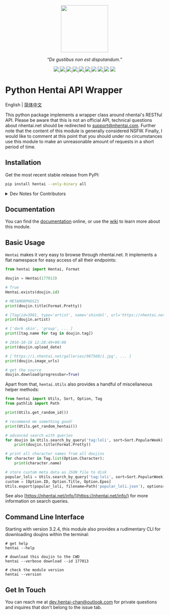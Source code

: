 <p align="center">
  <a href="https://hentaichan.pythonanywhere.com/projects/hentai" title="Project Logo">
    <img height="150" style="margin-top:15px" src="https://raw.githubusercontent.com/hentai-chan/hentai/master/docs/hentai.svg">
  </a>
</p>

<p align="center">
  <i>“De gustibus non est disputandum.”</i>
</p>

<p align="center">
    <a href="https://github.com/hentai-chan/hentai/actions?query=workflow%3ACI" title="Continuous Integration" target="_blank">
        <img src="https://github.com/hentai-chan/hentai/workflows/CI/badge.svg">
    </a>
    <a href="https://github.com/hentai-chan/hentai/actions?query=workflow%3ACodeQL" title="Code QL Analysis" target="_blank">
        <img src="https://github.com/hentai-chan/hentai/workflows/CodeQL/badge.svg">
    </a>
    <a href="https://github.com/hentai-chan/hentai/actions?query=workflow%3APyPI" title="PyPI Build" target="_blank">
        <img src="https://github.com/hentai-chan/hentai/workflows/PyPI/badge.svg">
    </a>
    <a href="https://pypi.org/project/hentai/" title="Release Version" target="_blank">
        <img src="https://img.shields.io/pypi/v/hentai?color=blue&label=Release">
    </a>
    <a href="https://www.codefactor.io/repository/github/hentai-chan/hentai" title="Code Factor" target="_blank">
        <img src="https://www.codefactor.io/repository/github/hentai-chan/hentai/badge">
    </a>
    <a href="https://codecov.io/gh/hentai-chan/hentai" title="Code Coverage" target="_blank">
        <img src="https://codecov.io/gh/hentai-chan/hentai/branch/master/graph/badge.svg?token=HOE2YZO4V6"/>
    </a>
    <a title="Supported Python Versions">
        <img src="https://img.shields.io/pypi/pyversions/hentai">
    </a>
    <a href="https://www.gnu.org/licenses/gpl-3.0.en.html" title="License Information" target="_blank">
        <img src="https://img.shields.io/badge/License-GPLv3-blue.svg">
    </a>
    <a title="Downloads per Month">
        <img src="https://img.shields.io/pypi/dm/hentai">
    </a>
    <a href="https://archive.softwareheritage.org/browse/origin/?origin_url=https://github.com/hentai-chan/hentai.git" title="Software Heritage Archive" target="_blank">
        <img src="https://archive.softwareheritage.org/badge/origin/https://github.com/hentai-chan/hentai.git/">
    </a>
</p>

# Python Hentai API Wrapper

English | [简体中文](https://github.com/hentai-chan/hentai/blob/master/README.zh.md)

This python package implements a wrapper class around nhentai's RESTful API.
Please be aware that this is not an official API, technical questions about
nhentai.net should be redirected to
[support@nhentai.com](mailto:support@nhentai.com).
Further note that the content of this module is generally considered NSFW. Finally,
I would like to comment at this point that you should under no circumstances use
this module to make an unreasonable amount of requests in a short period of time.

## Installation

Get the most recent stable release from PyPI:

```bash
pip install hentai --only-binary all
```

<details>
<summary>Dev Notes for Contributors</summary>

Alternatively, if you're looking to make a
[contribution](https://github.com/hentai-chan/hentai/blob/dev-hentai/CONTRIBUTING.md)
fork this repository and run

```bash
python -m venv venv/
source venv/bin/activate
python -m pip install --upgrade pip
pip install -r requirements.txt
# additionally install the following dependencies
pip install flake8 pytest wheel
# run all unit tests
pytest --verbose -s
# create wheel
python setup.py bdist_wheel --universal
```

Make sure to checkout `rec-hentai` so that your work is up-to-date with the next
release candidate. Don't implement any features that are incompatible with
version 3.7+ of python.

</details>

## Documentation

You can find the [documentation](https://www.hentai-chan.dev/projects/hentai)
online, or use the [wiki](https://github.com/hentai-chan/hentai/wiki)
to learn more about this module.

## Basic Usage

`Hentai` makes it very easy to browse through nhentai.net. It implements a flat
namespace for easy access of all their endpoints:

```python
from hentai import Hentai, Format

doujin = Hentai(177013)

# True
Hentai.exists(doujin.id)

# METAMORPHOSIS
print(doujin.title(Format.Pretty))

# [Tag(id=3981, type='artist', name='shindol', url='https://nhentai.net/artist/shindol/', count=279)]
print(doujin.artist)

# ['dark skin', 'group', ... ]
print([tag.name for tag in doujin.tag])

# 2016-10-18 12:28:49+00:00
print(doujin.upload_date)

# ['https://i.nhentai.net/galleries/987560/1.jpg', ... ]
print(doujin.image_urls)

# get the source
doujin.download(progressbar=True)
```

Apart from that, `hentai.Utils` also provides a handful of miscellaneous helper
methods:

```python
from hentai import Utils, Sort, Option, Tag
from pathlib import Path

print(Utils.get_random_id())

# recommend me something good!
print(Utils.get_random_hentai())

# advanced search with queries
for doujin in Utils.search_by_query('tag:loli', sort=Sort.PopularWeek):
    print(doujin.title(Format.Pretty))

# print all character names from all doujins
for character in Tag.list(Option.Character):
    print(character.name)

# store custom meta data as JSON file to disk
popular_loli = Utils.search_by_query('tag:loli', sort=Sort.PopularWeek)
custom = [Option.ID, Option.Title, Option.Epos]
Utils.export(popular_loli, filename=Path('popular_loli.json'), options=custom)
```

See also [https://nhentai.net/info/](https://nhentai.net/info/) for more information
on search queries.

## Command Line Interface

Starting with version 3.2.4, this module also provides a rudimentary CLI for downloading
doujins within the terminal:

```cli
# get help
hentai --help

# download this doujin to the CWD
hentai --verbose download --id 177013

# check the module version
hentai --version
```

## Get In Touch

You can reach me at [dev.hentai-chan@outlook.com](mailto:dev.hentai-chan@outlook.com)
for private questions and inquires that don't belong to the issue tab.
